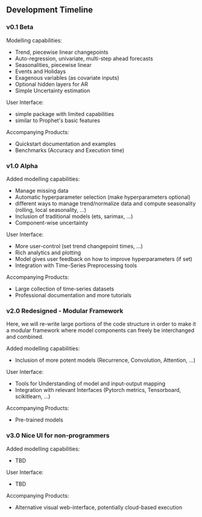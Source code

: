 ## Development Timeline
### v0.1 Beta
Modelling capabilities:
* Trend, piecewise linear changepoints
* Auto-regression, univariate, multi-step ahead forecasts
* Seasonalities, piecewise linear
* Events and Holidays
* Exagenous variables (as covariate inputs)
* Optional hidden layers for AR
* Simple Uncertainty estimation

User Interface:
* simple package with limited capabilities
* similar to Prophet's basic features

Accompanying Products:
* Quickstart documentation and examples
* Benchmarks (Accuracy and Execution time)

### v1.0 Alpha
Added modelling capabilities:
* Manage missing data
* Automatic hyperparameter selection (make hyperparameters optional)
* different ways to manage trend/normalize data and compute seasonality (rolling, local seasonality, ...)
* Inclusion of traditional models (ets, sarimax, ...)
* Component-wise uncertainty

User Interface:
* More user-control (set trend changepoint times, ...)
* Rich analytics and plotting 
* Model gives user feedback on how to improve hyperparameters (if set)
* Integration with Time-Series Preprocessing tools

Accompanying Products:
* Large collection of time-series datasets
* Professional documentation and more tutorials

### v2.0 Redesigned - Modular Framework
Here, we will re-write large portions of the code structure in order to make it a modular framework where model components can freely be interchanged and combined. 

Added modelling capabilities:
* Inclusion of more potent models (Recurrence, Convolution, Attention, ...)

User Interface:
* Tools for Understanding of model and input-output mapping
* Integration with relevant Interfaces (Pytorch metrics, Tensorboard, scikitlearn, ...)

Accompanying Products:
* Pre-trained models

### v3.0 Nice UI for non-programmers
Added modelling capabilities:
* TBD

User Interface:
* TBD

Accompanying Products:
* Alternative visual web-interface, potentially cloud-based execution
